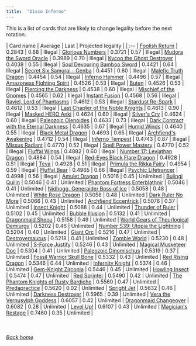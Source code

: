 ```yaml
---
title:  "Disco Inferno"
---
```


This is a list of cards that are likely to change legality before the next rotation.

| Card name | Average | Last | Projected legality |
| :-- |
[Foolish Return](https://db.ygoprodeck.com/card/?search=Foolish%20Return) | 0.2843 | 0.68 | Illegal |
[Glorious Numbers](https://db.ygoprodeck.com/card/?search=Glorious%20Numbers) | 0.3721 | 0.57 | Illegal |
[Mudora the Sword Oracle](https://db.ygoprodeck.com/card/?search=Mudora%20the%20Sword%20Oracle) | 0.3989 | 0.70 | Illegal |
[Kycoo the Ghost Destroyer](https://db.ygoprodeck.com/card/?search=Kycoo%20the%20Ghost%20Destroyer) | 0.4038 | 0.55 | Illegal |
[Soul Devouring Bamboo Sword](https://db.ygoprodeck.com/card/?search=Soul%20Devouring%20Bamboo%20Sword) | 0.4421 | 0.64 | Illegal |
[Secret Six Samurai - Genba](https://db.ygoprodeck.com/card/?search=Secret%20Six%20Samurai%20-%20Genba) | 0.4451 | 0.60 | Illegal |
[Malefic Truth Dragon](https://db.ygoprodeck.com/card/?search=Malefic%20Truth%20Dragon) | 0.4454 | 0.54 | Illegal |
[Inferno Hammer](https://db.ygoprodeck.com/card/?search=Inferno%20Hammer) | 0.4496 | 0.57 | Illegal |
[Amazoness Fighting Spirit](https://db.ygoprodeck.com/card/?search=Amazoness%20Fighting%20Spirit) | 0.4526 | 0.53 | Illegal |
[Buten](https://db.ygoprodeck.com/card/?search=Buten) | 0.4526 | 0.53 | Illegal |
[Piercing the Darkness](https://db.ygoprodeck.com/card/?search=Piercing%20the%20Darkness) | 0.4538 | 0.60 | Illegal |
[Mischief of the Gnomes](https://db.ygoprodeck.com/card/?search=Mischief%20of%20the%20Gnomes) | 0.4565 | 0.62 | Illegal |
[Instant Fusion](https://db.ygoprodeck.com/card/?search=Instant%20Fusion) | 0.4568 | 0.56 | Illegal |
[Raviel, Lord of Phantasms](https://db.ygoprodeck.com/card/?search=Raviel,%20Lord%20of%20Phantasms) | 0.4612 | 0.53 | Illegal |
[Stardust Re-Spark](https://db.ygoprodeck.com/card/?search=Stardust%20Re-Spark) | 0.4612 | 0.53 | Illegal |
[Last Chapter of the Noble Knights](https://db.ygoprodeck.com/card/?search=Last%20Chapter%20of%20the%20Noble%20Knights) | 0.4613 | 0.90 | Illegal |
[Masked HERO Anki](https://db.ygoprodeck.com/card/?search=Masked%20HERO%20Anki) | 0.4624 | 0.60 | Illegal |
[Silver's Cry](https://db.ygoprodeck.com/card/?search=Silver's%20Cry) | 0.4624 | 0.60 | Illegal |
[Paleozoic Olenoides](https://db.ygoprodeck.com/card/?search=Paleozoic%20Olenoides) | 0.4633 | 0.73 | Illegal |
[Dark Contract with the Eternal Darkness](https://db.ygoprodeck.com/card/?search=Dark%20Contract%20with%20the%20Eternal%20Darkness) | 0.4635 | 0.67 | Illegal |
[Humid Winds](https://db.ygoprodeck.com/card/?search=Humid%20Winds) | 0.4640 | 0.55 | Illegal |
[Black Metal Dragon](https://db.ygoprodeck.com/card/?search=Black%20Metal%20Dragon) | 0.4693 | 0.65 | Illegal |
[Archfiend's Awakening](https://db.ygoprodeck.com/card/?search=Archfiend's%20Awakening) | 0.4712 | 0.54 | Illegal |
[Inferno Tempest](https://db.ygoprodeck.com/card/?search=Inferno%20Tempest) | 0.4743 | 0.87 | Illegal |
[Missus Radiant](https://db.ygoprodeck.com/card/?search=Missus%20Radiant) | 0.4770 | 0.52 | Illegal |
[Spell Power Mastery](https://db.ygoprodeck.com/card/?search=Spell%20Power%20Mastery) | 0.4770 | 0.52 | Illegal |
[Fluffal Wings](https://db.ygoprodeck.com/card/?search=Fluffal%20Wings) | 0.4882 | 0.60 | Illegal |
[Number 17: Leviathan Dragon](https://db.ygoprodeck.com/card/?search=Number%2017:%20Leviathan%20Dragon) | 0.4884 | 0.54 | Illegal |
[Red-Eyes Black Flare Dragon](https://db.ygoprodeck.com/card/?search=Red-Eyes%20Black%20Flare%20Dragon) | 0.4928 | 0.51 | Illegal |
[Teva](https://db.ygoprodeck.com/card/?search=Teva) | 0.4928 | 0.51 | Illegal |
[Primula the Rikka Fairy](https://db.ygoprodeck.com/card/?search=Primula%20the%20Rikka%20Fairy) | 0.4954 | 0.59 | Illegal |
[Fluffal Bear](https://db.ygoprodeck.com/card/?search=Fluffal%20Bear) | 0.4965 | 0.66 | Illegal |
[Psychic Lifetrancer](https://db.ygoprodeck.com/card/?search=Psychic%20Lifetrancer) | 0.4998 | 0.56 | Illegal |
[Amulet Dragon](https://db.ygoprodeck.com/card/?search=Amulet%20Dragon) | 0.5016 | 0.45 | Unlimited |
[Bujingi Quilin](https://db.ygoprodeck.com/card/?search=Bujingi%20Quilin) | 0.5046 | 0.41 | Unlimited |
[Phantom Fortress Enterblathnir](https://db.ygoprodeck.com/card/?search=Phantom%20Fortress%20Enterblathnir) | 0.5046 | 0.41 | Unlimited |
[Nidhogg, Generaider Boss of Ice](https://db.ygoprodeck.com/card/?search=Nidhogg,%20Generaider%20Boss%20of%20Ice) | 0.5058 | 0.48 | Unlimited |
[White Rose Dragon](https://db.ygoprodeck.com/card/?search=White%20Rose%20Dragon) | 0.5058 | 0.48 | Unlimited |
[Dark Ruler No More](https://db.ygoprodeck.com/card/?search=Dark%20Ruler%20No%20More) | 0.5066 | 0.43 | Unlimited |
[Archfiend Eccentrick](https://db.ygoprodeck.com/card/?search=Archfiend%20Eccentrick) | 0.5076 | 0.37 | Unlimited |
[Insect Knight](https://db.ygoprodeck.com/card/?search=Insect%20Knight) | 0.5088 | 0.44 | Unlimited |
[Thunder of Ruler](https://db.ygoprodeck.com/card/?search=Thunder%20of%20Ruler) | 0.5102 | 0.45 | Unlimited |
[Bubble Illusion](https://db.ygoprodeck.com/card/?search=Bubble%20Illusion) | 0.5132 | 0.41 | Unlimited |
[Dragonmaid Sheou](https://db.ygoprodeck.com/card/?search=Dragonmaid%20Sheou) | 0.5158 | 0.49 | Unlimited |
[World Gears of Theurlogical Demiurgy](https://db.ygoprodeck.com/card/?search=World%20Gears%20of%20Theurlogical%20Demiurgy) | 0.5202 | 0.46 | Unlimited |
[Number S39: Utopia the Lightning](https://db.ygoprodeck.com/card/?search=Number%20S39:%20Utopia%20the%20Lightning) | 0.5204 | 0.40 | Unlimited |
[Giant Orc](https://db.ygoprodeck.com/card/?search=Giant%20Orc) | 0.5216 | 0.47 | Unlimited |
[Destroyersaurus](https://db.ygoprodeck.com/card/?search=Destroyersaurus) | 0.5218 | 0.41 | Unlimited |
[Zombie World](https://db.ygoprodeck.com/card/?search=Zombie%20World) | 0.5230 | 0.48 | Unlimited |
[S-Force Justify](https://db.ygoprodeck.com/card/?search=S-Force%20Justify) | 0.5246 | 0.43 | Unlimited |
[Magical Musketeer Doc](https://db.ygoprodeck.com/card/?search=Magical%20Musketeer%20Doc) | 0.5304 | 0.41 | Unlimited |
[Paleozoic Dinomischus](https://db.ygoprodeck.com/card/?search=Paleozoic%20Dinomischus) | 0.5319 | 0.37 | Unlimited |
[Fossil Warrior Skull Bone](https://db.ygoprodeck.com/card/?search=Fossil%20Warrior%20Skull%20Bone) | 0.5332 | 0.43 | Unlimited |
[Red Rising Dragon](https://db.ygoprodeck.com/card/?search=Red%20Rising%20Dragon) | 0.5346 | 0.44 | Unlimited |
[Infernity Knight](https://db.ygoprodeck.com/card/?search=Infernity%20Knight) | 0.5374 | 0.46 | Unlimited |
[Gem-Knight Zirconia](https://db.ygoprodeck.com/card/?search=Gem-Knight%20Zirconia) | 0.5446 | 0.45 | Unlimited |
[Howling Insect](https://db.ygoprodeck.com/card/?search=Howling%20Insect) | 0.5474 | 0.47 | Unlimited |
[Red Sprinter](https://db.ygoprodeck.com/card/?search=Red%20Sprinter) | 0.5490 | 0.42 | Unlimited |
[The Phantom Knights of Rusty Bardiche](https://db.ygoprodeck.com/card/?search=The%20Phantom%20Knights%20of%20Rusty%20Bardiche) | 0.5560 | 0.47 | Unlimited |
[Predapractice](https://db.ygoprodeck.com/card/?search=Predapractice) | 0.5620 | 0.02 | Unlimited |
[Spright Jet](https://db.ygoprodeck.com/card/?search=Spright%20Jet) | 0.5632 | 0.46 | Unlimited |
[Darkness Destroyer](https://db.ygoprodeck.com/card/?search=Darkness%20Destroyer) | 0.5965 | 0.39 | Unlimited |
[Vera the Vernusylph Goddess](https://db.ygoprodeck.com/card/?search=Vera%20the%20Vernusylph%20Goddess) | 0.6057 | 0.42 | Unlimited |
[Dragonmaid Changeover](https://db.ygoprodeck.com/card/?search=Dragonmaid%20Changeover) | 0.6082 | 0.28 | Unlimited |
[Level Up!](https://db.ygoprodeck.com/card/?search=Level%20Up!) | 0.6107 | 0.43 | Unlimited |
[Magician's Restage](https://db.ygoprodeck.com/card/?search=Magician's%20Restage) | 0.7460 | 0.35 | Unlimited |

<br>

###### [Back home](index)